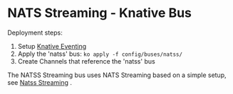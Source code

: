 # NATS Streaming - Knative Bus

Deployment steps:
1. Setup [Knative Eventing](../../../DEVELOPMENT.md)
1. Apply the 'natss' bus: 
```ko apply -f config/buses/natss/```
1. Create Channels that reference the 'natss' bus

The NATSS Streaming bus uses NATS Streaming based on a simple setup, see [Natss Streaming](./100-natss.yaml) .
